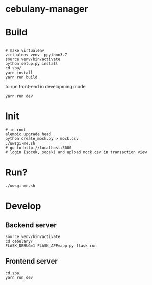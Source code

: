 # cebulany-manager

# Build

```

# make virtualenv
virtualenv venv -ppython3.7
source venv/bin/activate
python setup.py install
cd spa/
yarn install
yarn run build
```

to run front-end in developming mode
```
yarn run dev
```

# Init

```
# in root
alembic upgrade head
python create_mock.py > mock.csv
./uwsgi-me.sh
# go to http://localhost:5000
# login (socek, socek) and upload mock.csv in transaction view
```

# Run?

```
./uwsgi-me.sh
```

# Develop

## Backend server

```
source venv/bin/activate
cd cebulany/
FLASK_DEBUG=1 FLASK_APP=app.py flask run
```

## Frontend server

```
cd spa
yarn run dev
```
